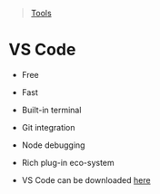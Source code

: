 > [Tools](./Tools-decisions.md)
# VS Code
* Free
* Fast
* Built-in terminal
* Git integration
* Node debugging
* Rich plug-in eco-system

*   VS Code can be downloaded [here](https://code.visualstudio.com/?target=_blank)